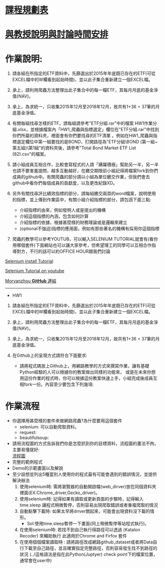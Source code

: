 # [課程規劃表](https://docs.google.com/spreadsheets/d/e/2PACX-1vQcKCGPuZqbmiXOrpkkxfx364vEgpuej5v-Td94xIXXuK7rguBYTcMlXjgL5zvquecvM_Kt3U21TPAW/pubhtml)

# [與教授說明與討論時間安排](https://docs.google.com/spreadsheets/d/1ihrqutmwi0KU2XMlVvTUxCk4JECk-no_hmo4Wt6y90c/edit#gid=0)

# 作業說明:
1. 請各組在所指定的ETF資料中，先篩選出於2015年年底既已存在的ETF(可從EXCEL檔中的W欄看到起始時間)，並以此子集合重新建立一個EXCEL檔。

2. 承上，請利用爬蟲方法整理出此子集合中的每一檔ETF，其每月月底的基金淨值(NAV)。

3. 承上，為求統一，只收集2015年12月至2018年12月，故共有1+36 = 37筆的月底基金淨值。

4. 有關每組找尋怎樣的ETF，請每組請參考"ETF分組.rar"中的檔案 HW1作業分組.xlsx，並根據檔案內「HW1_爬蟲與指標選定」欄位在"ETF分組.rar"中找到你們所屬的資料夾，裡面會有你們要找尋的ETF清單 。例如在HW1_爬蟲與指標選定欄位中第一組要找的是BOND，打開路徑為"ETF分組\BOND (第一組~第五組)\第1組"的資料夾後，請參考"Total Bond Market ETF List (82).csv"的檔案。

5. 請小組成員互相合作，比較會寫程式的人請「踴躍積極」幫助另一半，另一半也請不要害羞提問，越多互動越好，在繳交期限前小組記得將檔案fork到你們成員的github中。有關爬蟲的部分請以小組為單位繳交作業，但我們會去github中看你們每個成員的貢獻度，以及更改紀錄XD。

6. 另外有關找尋評比績效指標的部分，請每組繳交兩頁的word檔案，說明使用的指標，並上傳到作業區中，有關小組介紹指標的部分，請包涵下面三點:
    * 介紹指標的由來，例如發明人或是提出的機構
    * 介紹這個指標的內涵，包含如何計算
    * 介紹指標的依據，根據甚麼樣的財務理論或是邏輯來建立    
    * (optional不強迫)指標的應用面，例如有那些著名的機構有採用你這個指標

7. 爬蟲的教學可以參考YOUTUB，可以輸入SELENIUM TUTORIAL就會有(看你用哪個套件)下面網站也可以讓大家參考，但希望理工的同學可以互相合作指導對方，不行的話可以約OFFICE HOUR跟我們討論

[Selenium install Tutorial](https://medium.com/@NorthBei/%E5%9C%A8windows%E4%B8%8A%E5%AE%89%E8%A3%9Dpython-selenium-%E7%B0%A1%E6%98%93%E6%95%99%E5%AD%B8-eade1cd2d12d)

[Selenium Tutorial on youtube](https://www.youtube.com/watch?v=o6yzNaRAzW8&list=PLRxMjOjh7Y5fi4ID2YCkcA2vLlD-JNC9i)

[Morvanzhou **GitHub** 連結](https://morvanzhou.github.io/tutorials/data-manipulation/scraping/5-01-selenium/)
 
-----
* HW1

1. 請各組在所指定的ETF資料中，先篩選出於2015年年底既已存在的ETF(可從EXCEL檔中的W欄看到起始時間)，並以此子集合重新建立一個EXCEL檔。

2. 承上，請利用爬蟲方法整理出此子集合中的每一檔ETF，其每月月底的基金淨值(NAV)。

3. 承上，為求統一，只收集2015年12月至2018年12月，故共有1+36 = 37筆的月底基金淨值。

4. 在Github上的呈現方式請符合下面要求:

	* 請將程式碼放上Github上，用網路教學的方式來撰寫作業，讓有基礎Python經驗的人可以根據你的教案做出同樣的功能來，
	  或是在未來你想用這份作業的程式時，你可以根據這份教案快速上手，小組完成後成員互相fork一份。內容至少要包含下列幾項:

# 作業流程
* 你選擇用甚麼樣的套件來做網路爬蟲?為什麼要用這個套件
	* selenium: 可以自動爬取資料。
    * request:
    * beautifulsoup:
 * 請用流程圖的方式告訴我們你是怎麼抓到你的目標資料，流程圖的畫法不拘，主要易懂就好:  
   [流程圖](https://www.draw.io/#G16q2AWJ3wPwgKP_qlCzlIt5zXhwKm_pv-)
 * 完整的範例程式
 * Demo的示範畫面以及解說
 * 至少設想並列出5種當別人使用你的程式最有可能會遇到的錯誤情況，並提供解決辦法
 	1. 使用selenium時: 需將瀏覽器的自動開啟檔(web_dirver)放在同個資料夾裡面(EX:Chrome_driver,Gecko_driver)。
 	2. 使用selenium時: 記得如果有讀取或更新頁面的步驟時，記得輸入time.sleep 讓程式稍微暫停，否則容易出現爬取錯誤或者重複爬取的情況
 	3. 自動點擊下載時: 如果太早將driver關起來，可能會出現資料沒下載的情形。
		* Sol:使用time.sleep暫停一下畫面(同上稍微暫停等站程式執行)。
	4. 在使用selenium時: 若找不到自己執行得路徑可以透過 (Katalon Recoder) 來輔助執行
	    此適用於Chrome and Firfox 套件
	5. 在使用個個檔案讀取時 : 請將路徑改成網路github_dataset或者將Data自行下載至自己路徑，並且確實指定完整路徑，否則容易發生找不到路徑的狀況
	    (../這格語法是指在此Python(Juptyer) check point下的檔案位置，通常會在user中) 




